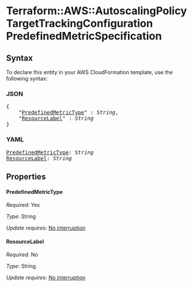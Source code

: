 # Terraform::AWS::AutoscalingPolicy TargetTrackingConfiguration PredefinedMetricSpecification

## Syntax

To declare this entity in your AWS CloudFormation template, use the following syntax:

### JSON

<pre>
{
    "<a href="#predefinedmetrictype" title="PredefinedMetricType">PredefinedMetricType</a>" : <i>String</i>,
    "<a href="#resourcelabel" title="ResourceLabel">ResourceLabel</a>" : <i>String</i>
}
</pre>

### YAML

<pre>
<a href="#predefinedmetrictype" title="PredefinedMetricType">PredefinedMetricType</a>: <i>String</i>
<a href="#resourcelabel" title="ResourceLabel">ResourceLabel</a>: <i>String</i>
</pre>

## Properties

#### PredefinedMetricType

_Required_: Yes

_Type_: String

_Update requires_: [No interruption](https://docs.aws.amazon.com/AWSCloudFormation/latest/UserGuide/using-cfn-updating-stacks-update-behaviors.html#update-no-interrupt)

#### ResourceLabel

_Required_: No

_Type_: String

_Update requires_: [No interruption](https://docs.aws.amazon.com/AWSCloudFormation/latest/UserGuide/using-cfn-updating-stacks-update-behaviors.html#update-no-interrupt)

